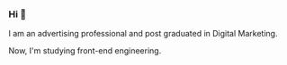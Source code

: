### Hi 👋

I am an advertising professional and post graduated in Digital Marketing.

Now, I'm studying front-end engineering.
